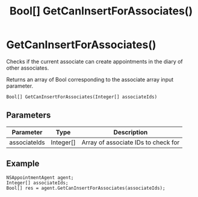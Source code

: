 ﻿---
uid: crmscript_class_nsappointmentagent_getcaninsertforassociates
title: Bool[] GetCanInsertForAssociates()
intellisense: NSAppointmentAgent.GetCanInsertForAssociates
keywords: NSAppointmentAgent, GetCanInsertForAssociates, GetCanInsertForAssociates(Integer[])
so.topic: reference
---

# GetCanInsertForAssociates()

Checks if the current associate can create appointments in the diary of other associates.

Returns an array of Bool corresponding to the associate array input parameter.

`Bool[] GetCanInsertForAssociates(Integer[] associateIds)`

## Parameters

| Parameter | Type | Description |
|---|---|---|
| associateIds | Integer[] | Array of associate IDs to check for |

## Example

```crmscript
NSAppointmentAgent agent;
Integer[] associateIds;
Bool[] res = agent.GetCanInsertForAssociates(associateIds);
```
